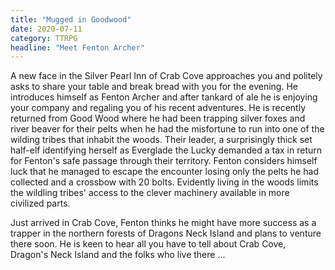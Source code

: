 ```yaml
---
title: "Mugged in Goodwood"
date: 2020-07-11
category: TTRPG
headline: "Meet Fenton Archer"
---
```

A new face in the Silver Pearl Inn of Crab Cove approaches you and politely asks to share your table and break bread with you for the evening.  He introduces himself as Fenton Archer and after tankard of ale he is enjoying your company and regaling you of his recent adventures.  He is recently returned from Good Wood where he had been trapping silver foxes and river beaver for their pelts when he had the misfortune to run into one of the wilding tribes that inhabit the woods. Their leader, a surprisingly thick set half-elf identifying herself as Everglade the Lucky demanded a tax in return for Fenton's safe passage through their territory. Fenton considers himself luck that he managed to escape the encounter losing only the pelts he had collected and a crossbow with 20 bolts. Evidently living in the woods limits the wildling tribes' access to the clever machinery available in more civilized parts.

Just arrived in Crab Cove, Fenton thinks he might have more success as a trapper in the northern forests of Dragons Neck Island and plans to venture there soon. He is keen to hear all you have to tell about Crab Cove, Dragon's Neck Island and the folks who live there ...
